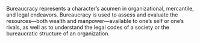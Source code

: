 Bureaucracy represents a character’s acumen in organizational, mercantile, and legal endeavors. Bureaucracy is used to assess and evaluate the resources—both wealth and manpower—available to one’s self or one’s rivals, as well as to understand the legal codes of a society or the bureaucratic structure of an organization.